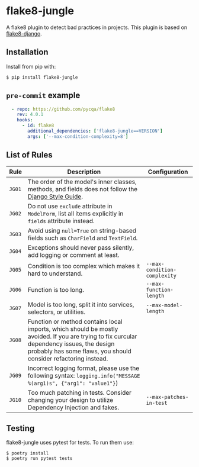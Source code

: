# flake8-jungle

A flake8 plugin to detect bad practices in projects. This plugin is based on [flake8-django](https://github.com/rocioar/flake8-django/).

## Installation

Install from pip with:

```
$ pip install flake8-jungle
```

## `pre-commit` example

```yaml
  - repo: https://github.com/pycqa/flake8
    rev: 4.0.1
    hooks:
      - id: flake8
        additional_dependencies: ['flake8-jungle==VERSION']
        args: ['--max-condition-complexity=8']
```

## List of Rules

| Rule | Description | Configuration |
| ---- | ----------- | ------------- |
| `JG01` | The order of the model's inner classes, methods, and fields does not follow the [Django Style Guide](https://github.com/HackSoftware/Django-Styleguide). | |
| `JG02` | Do not use `exclude` attribute in `ModelForm`, list all items explicitly in `fields` attribute instead. | |
| `JG03` | Avoid using `null=True` on string-based fields such as `CharField` and `TextField`. | |
| `JG04` | Exceptions should never pass silently, add logging or comment at least. | |
| `JG05` | Condition is too complex which makes it hard to understand. | `--max-condition-complexity` |
| `JG06` | Function is too long. | `--max-function-length` |
| `JG07` | Model is too long, split it into services, selectors, or utilities. | `--max-model-length` |
| `JG08` | Function or method contains local imports, which should be mostly avoided. If you are trying to fix curcular dependency issues, the design probably has some flaws, you should consider refactoring instead. |
| `JG09` | Incorrect logging format, please use the following syntax: `logging.info("MESSAGE %(arg1)s", {"arg1": "value1"}`) | |
| `JG10` | Too much patching in tests. Consider changing your design to utilize Dependency Injection and fakes. | `--max-patches-in-test` |

## Testing

flake8-jungle uses pytest for tests. To run them use:

```
$ poetry install
$ poetry run pytest tests
```
